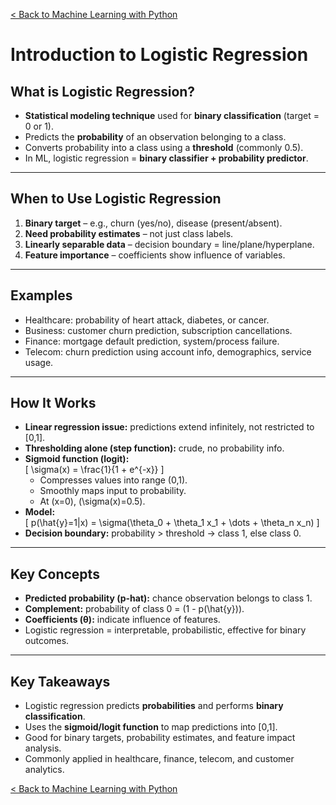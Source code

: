 [< Back to Machine Learning with Python](../../README.md)

# Introduction to Logistic Regression

## What is Logistic Regression?

- **Statistical modeling technique** used for **binary classification** (target = 0 or 1).
- Predicts the **probability** of an observation belonging to a class.
- Converts probability into a class using a **threshold** (commonly 0.5).
- In ML, logistic regression = **binary classifier + probability predictor**.

---

## When to Use Logistic Regression

1. **Binary target** – e.g., churn (yes/no), disease (present/absent).
2. **Need probability estimates** – not just class labels.
3. **Linearly separable data** – decision boundary = line/plane/hyperplane.
4. **Feature importance** – coefficients show influence of variables.

---

## Examples

- Healthcare: probability of heart attack, diabetes, or cancer.
- Business: customer churn prediction, subscription cancellations.
- Finance: mortgage default prediction, system/process failure.
- Telecom: churn prediction using account info, demographics, service usage.

---

## How It Works

- **Linear regression issue:** predictions extend infinitely, not restricted to [0,1].
- **Thresholding alone (step function):** crude, no probability info.
- **Sigmoid function (logit):**  
  \[
  \sigma(x) = \frac{1}{1 + e^{-x}}
  \]
  - Compresses values into range (0,1).
  - Smoothly maps input to probability.
  - At \(x=0\), \(\sigma(x)=0.5\).
- **Model:**  
  \[
  p(\hat{y}=1|x) = \sigma(\theta_0 + \theta_1 x_1 + \dots + \theta_n x_n)
  \]
- **Decision boundary:** probability > threshold → class 1, else class 0.

---

## Key Concepts

- **Predicted probability (p-hat):** chance observation belongs to class 1.
- **Complement:** probability of class 0 = \(1 - p(\hat{y})\).
- **Coefficients (θ):** indicate influence of features.
- Logistic regression = interpretable, probabilistic, effective for binary outcomes.

---

## Key Takeaways

- Logistic regression predicts **probabilities** and performs **binary classification**.
- Uses the **sigmoid/logit function** to map predictions into [0,1].
- Good for binary targets, probability estimates, and feature impact analysis.
- Commonly applied in healthcare, finance, telecom, and customer analytics.

[< Back to Machine Learning with Python](../../README.md)
